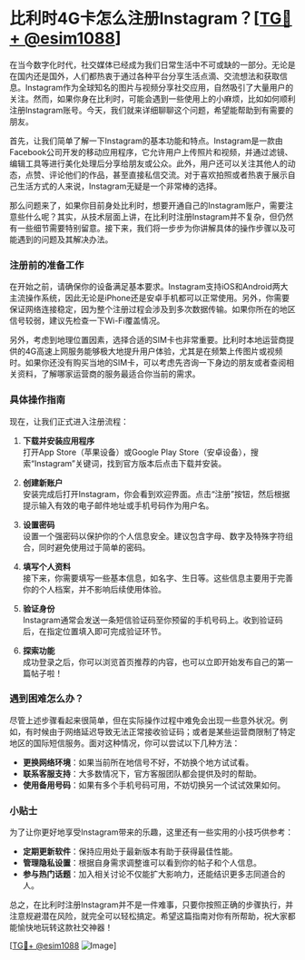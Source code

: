 # 比利时4G卡怎么注册Instagram？[[TG💪+ @esim1088](https://t.me/s/esim1088)]

在当今数字化时代，社交媒体已经成为我们日常生活中不可或缺的一部分。无论是在国内还是国外，人们都热衷于通过各种平台分享生活点滴、交流想法和获取信息。Instagram作为全球知名的图片与视频分享社交应用，自然吸引了大量用户的关注。然而，如果你身在比利时，可能会遇到一些使用上的小麻烦，比如如何顺利注册Instagram账号。今天，我们就来详细聊聊这个问题，希望能帮助到有需要的朋友。

首先，让我们简单了解一下Instagram的基本功能和特点。Instagram是一款由Facebook公司开发的移动应用程序，它允许用户上传照片和视频，并通过滤镜、编辑工具等进行美化处理后分享给朋友或公众。此外，用户还可以关注其他人的动态，点赞、评论他们的作品，甚至直接私信交流。对于喜欢拍照或者热衷于展示自己生活方式的人来说，Instagram无疑是一个非常棒的选择。

那么问题来了，如果你目前身处比利时，想要开通自己的Instagram账户，需要注意些什么呢？其实，从技术层面上讲，在比利时注册Instagram并不复杂，但仍然有一些细节需要特别留意。接下来，我们将一步步为你讲解具体的操作步骤以及可能遇到的问题及其解决办法。

### 注册前的准备工作

在开始之前，请确保你的设备满足基本要求。Instagram支持iOS和Android两大主流操作系统，因此无论是iPhone还是安卓手机都可以正常使用。另外，你需要保证网络连接稳定，因为整个注册过程会涉及到多次数据传输。如果你所在的地区信号较弱，建议先检查一下Wi-Fi覆盖情况。

另外，考虑到地理位置因素，选择合适的SIM卡也非常重要。比利时本地运营商提供的4G高速上网服务能够极大地提升用户体验，尤其是在频繁上传图片或视频时。如果你还没有购买当地的SIM卡，可以考虑先咨询一下身边的朋友或者查阅相关资料，了解哪家运营商的服务最适合你当前的需求。

### 具体操作指南

现在，让我们正式进入注册流程：

1. **下载并安装应用程序**  
   打开App Store（苹果设备）或Google Play Store（安卓设备），搜索“Instagram”关键词，找到官方版本后点击下载并安装。

2. **创建新账户**  
   安装完成后打开Instagram，你会看到欢迎界面。点击“注册”按钮，然后根据提示输入有效的电子邮件地址或手机号码作为用户名。

3. **设置密码**  
   设置一个强密码以保护你的个人信息安全。建议包含字母、数字及特殊字符组合，同时避免使用过于简单的密码。

4. **填写个人资料**  
   接下来，你需要填写一些基本信息，如名字、生日等。这些信息主要用于完善你的个人档案，并不影响后续使用体验。

5. **验证身份**  
   Instagram通常会发送一条短信验证码至你预留的手机号码上。收到验证码后，在指定位置填入即可完成验证环节。

6. **探索功能**  
   成功登录之后，你可以浏览首页推荐的内容，也可以立即开始发布自己的第一篇帖子啦！

### 遇到困难怎么办？

尽管上述步骤看起来很简单，但在实际操作过程中难免会出现一些意外状况。例如，有时候由于网络延迟导致无法正常接收验证码；或者是某些运营商限制了特定地区的国际短信服务。面对这种情况，你可以尝试以下几种方法：

- **更换网络环境**：如果当前所在地信号不好，不妨换个地方试试看。
- **联系客服支持**：大多数情况下，官方客服团队都会提供及时的帮助。
- **使用备用号码**：如果有多个手机号码可用，不妨切换另一个试试效果如何。

### 小贴士

为了让你更好地享受Instagram带来的乐趣，这里还有一些实用的小技巧供参考：

- **定期更新软件**：保持应用处于最新版本有助于获得最佳性能。
- **管理隐私设置**：根据自身需求调整谁可以看到你的帖子和个人信息。
- **参与热门话题**：加入相关讨论不仅能扩大影响力，还能结识更多志同道合的人。

总之，在比利时注册Instagram并不是一件难事，只要你按照正确的步骤执行，并注意规避潜在风险，就完全可以轻松搞定。希望这篇指南对你有所帮助，祝大家都能愉快地玩转这款社交神器！

[[TG💪+ @esim1088](https://t.me/s/esim1088) ![Image](https://i.postimg.cc/4NQfJmqS/Snipaste-2025-05-13-00-14-12.png)]